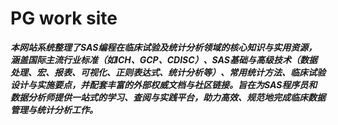 # PG work site

***本网站系统整理了SAS编程在临床试验及统计分析领域的核心知识与实用资源，涵盖国际主流行业标准（如ICH、GCP、CDISC）、SAS基础与高级技术（数据处理、宏、报表、可视化、正则表达式、统计分析等）、常用统计方法、临床试验设计与实施要点，并配套丰富的外部权威文档与社区链接。旨在为SAS程序员和数据分析师提供一站式的学习、查阅与实践平台，助力高效、规范地完成临床数据管理与统计分析工作。***
